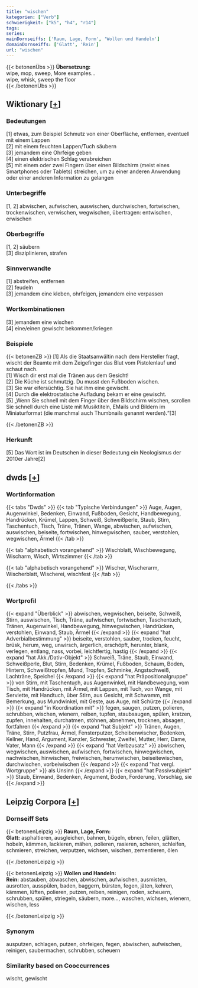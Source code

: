 ```yaml
---
title: "wischen"
kategorien: ["Verb"]
schwierigkeit: ["k5", "h4", "r14"]
tags:
series:
mainDornseiffs: ['Raum, Lage, Form', 'Wollen und Handeln']
domainDornseiffs: ['Glatt', 'Rein']
url: "wischen"
---
```


{{< betonenÜbs >}}
**Übersetzung:**  
wipe, mop, sweep, More examples...  
wipe, whisk, sweep the floor  
{{< /betonenÜbs >}}

## Wiktionary [[+](https://de.wiktionary.org/wiki/wischen)]

### Bedeutungen
[1] etwas, zum Beispiel Schmutz von einer Oberfläche, entfernen, eventuell mit einem Lappen  
[2] mit einem feuchten Lappen/Tuch säubern  
[3] jemandem eine Ohrfeige geben  
[4] einen elektrischen Schlag verabreichen  
[5] mit einem oder zwei Fingern über einen Bildschirm (meist eines Smartphones oder Tablets) streichen, um zu einer anderen Anwendung oder einer anderen Information zu gelangen  

### Unterbegriffe
[1, 2] abwischen, aufwischen, auswischen, durchwischen, fortwischen, trockenwischen, verwischen, wegwischen, übertragen: entwischen, erwischen  

### Oberbegriffe
[1, 2] säubern  
[3] disziplinieren, strafen  

### Sinnverwandte
[1] abstreifen, entfernen  
[2] feudeln  
[3] jemandem eine kleben, ohrfeigen, jemandem eine verpassen  

### Wortkombinationen
[3] jemandem eine wischen  
[4] eine/einen gewischt bekommen/kriegen  

### Beispiele
{{< betonenZB >}}
[1] Als die Staatsanwältin nach dem Hersteller fragt, wischt der Beamte mit dem Zeigefinger das Blut vom Pistolenlauf und schaut nach.  
[1] Wisch dir erst mal die Tränen aus dem Gesicht!  
[2] Die Küche ist schmutzig. Du musst den Fußboden wischen.  
[3] Sie war eifersüchtig. Sie hat ihm eine gewischt.  
[4] Durch die elektrostatische Aufladung bekam er eine gewischt.  
[5] „Wenn Sie schnell mit dem Finger über den Bildschirm wischen, scrollen Sie schnell durch eine Liste mit Musiktiteln, EMails und Bildern im Miniaturformat (die manchmal auch Thumbnails genannt werden).“[3]  

{{< /betonenZB >}}
### Herkunft
  
[5] Das Wort ist im Deutschen in dieser Bedeutung ein Neologismus der 2010er Jahre[2]  



## dwds [[+](https://www.dwds.de/wb/wischen)]

### Wortinformation
{{< tabs "Dwds" >}}
{{< tab "Typische Verbindungen" >}}
Auge, Augen, Augenwinkel, Bedenken, Einwand, Fußboden, Gesicht, Handbewegung, Handrücken, Krümel, Lappen, Schweiß, Schweißperle, Staub, Stirn, Taschentuch, Tisch, Träne, Tränen, Wange, abwischen, aufwischen, auswischen, beiseite, fortwischen, hinwegwischen, sauber, verstohlen, wegwischen, Ärmel
{{< /tab >}}

{{< tab "alphabetisch vorangehend" >}}
Wischblatt, Wischbewegung, Wischarm, Wisch, Wirtszimmer
{{< /tab >}}

{{< tab "alphabetisch vorangehend" >}}
Wischer, Wischerarm, Wischerblatt, Wischerei, wischfest
{{< /tab >}}

{{< /tabs >}}

### Wortprofil
{{< expand "Überblick" >}} abwischen, wegwischen, beiseite, Schweiß, Stirn, auswischen, Tisch, Träne, aufwischen, fortwischen, Taschentuch, Tränen, Augenwinkel, Handbewegung, hinwegwischen, Handrücken, verstohlen, Einwand, Staub, Ärmel {{< /expand >}}
{{< expand "hat Adverbialbestimmung" >}} beiseite, verstohlen, sauber, trocken, feucht, brüsk, herum, weg, unwirsch, ärgerlich, erschöpft, herunter, blank, verlegen, entlang, nass, vorbei, leichtfertig, hastig {{< /expand >}}
{{< expand "hat Akk./Dativ-Objekt" >}} Schweiß, Träne, Staub, Einwand, Schweißperle, Blut, Stirn, Bedenken, Krümel, Fußboden, Schaum, Boden, Hintern, Schweißtropfen, Mund, Tropfen, Schminke, Angstschweiß, Lachträne, Speichel {{< /expand >}}
{{< expand "hat Präpositionalgruppe" >}} von Stirn, mit Taschentuch, aus Augenwinkel, mit Handbewegung, vom Tisch, mit Handrücken, mit Ärmel, mit Lappen, mit Tuch, von Wange, mit Serviette, mit Handtuch, über Stirn, aus Gesicht, mit Schwamm, mit Bemerkung, aus Mundwinkel, mit Geste, aus Auge, mit Schürze {{< /expand >}}
{{< expand "in Koordination mit" >}} fegen, saugen, putzen, polieren, schrubben, wischen, wienern, reiben, tupfen, staubsaugen, spülen, kratzen, zupfen, innehalten, durchatmen, stöhnen, abnehmen, trocknen, absagen, fortfahren {{< /expand >}}
{{< expand "hat Subjekt" >}} Tränen, Augen, Träne, Stirn, Putzfrau, Ärmel, Fensterputzer, Scheibenwischer, Bedenken, Kellner, Hand, Argument, Kanzler, Schwester, Zweifel, Mutter, Herr, Dame, Vater, Mann {{< /expand >}}
{{< expand "hat Verbzusatz" >}} abwischen, wegwischen, auswischen, aufwischen, fortwischen, hinwegwischen, nachwischen, hinwischen, freiwischen, herumwischen, beiseitewischen, durchwischen, vorbeiwischen {{< /expand >}}
{{< expand "hat vergl. Wortgruppe" >}} als Unsinn {{< /expand >}}
{{< expand "hat Passivsubjekt" >}} Staub, Einwand, Bedenken, Argument, Boden, Forderung, Vorschlag, sie {{< /expand >}}

## Leipzig Corpora [[+](https://corpora.uni-leipzig.de/en/res?word=wischen&corpusId=deu_newscrawl-public_2018)]

### Dornseiff Sets
{{< betonenLeipzig >}}
**Raum, Lage, Form:**  
**Glatt:** asphaltieren, ausgleichen, bahnen, bügeln, ebnen, feilen, glätten, hobeln, kämmen, lackieren, mähen, polieren, rasieren, scheren, schleifen, schmieren, streichen, verputzen, wichsen, wischen, zementieren, ölen  

{{< /betonenLeipzig >}}


{{< betonenLeipzig >}}
**Wollen und Handeln:**  
**Rein:** abstauben, abwaschen, abwischen, aufwischen, ausmisten, ausrotten, ausspülen, baden, baggern, bürsten, fegen, jäten, kehren, kämmen, lüften, polieren, putzen, reiben, reinigen, roden, scheuern, schrubben, spülen, striegeln, säubern, more..., waschen, wichsen, wienern, wischen, less  

{{< /betonenLeipzig >}}

### Synonym
ausputzen, schlagen, putzen, ohrfeigen, fegen, abwischen, aufwischen, reinigen, saubermachen, schrubben, scheuern


### Similarity based on Cooccurrences
wischt, gewischt


